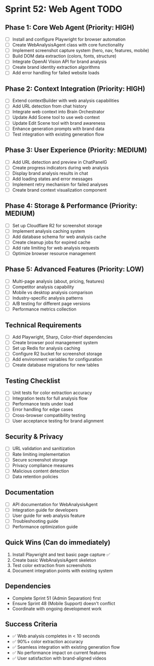 # Sprint 52: Web Agent TODO

## Phase 1: Core Web Agent (Priority: HIGH)
- [ ] Install and configure Playwright for browser automation
- [ ] Create WebAnalysisAgent class with core functionality
- [ ] Implement screenshot capture system (hero, nav, features, mobile)
- [ ] Build DOM data extraction (colors, fonts, structure)
- [ ] Integrate OpenAI Vision API for brand analysis
- [ ] Create brand identity extraction algorithms
- [ ] Add error handling for failed website loads

## Phase 2: Context Integration (Priority: HIGH)
- [ ] Extend contextBuilder with web analysis capabilities
- [ ] Add URL detection from chat history
- [ ] Integrate web context into Brain Orchestrator
- [ ] Update Add Scene tool to use web context
- [ ] Update Edit Scene tool with brand awareness
- [ ] Enhance generation prompts with brand data
- [ ] Test integration with existing generation flow

## Phase 3: User Experience (Priority: MEDIUM)
- [ ] Add URL detection and preview in ChatPanelG
- [ ] Create progress indicators during web analysis
- [ ] Display brand analysis results in chat
- [ ] Add loading states and error messages
- [ ] Implement retry mechanism for failed analyses
- [ ] Create brand context visualization component

## Phase 4: Storage & Performance (Priority: MEDIUM)
- [ ] Set up Cloudflare R2 for screenshot storage
- [ ] Implement analysis caching system
- [ ] Add database schema for web analysis cache
- [ ] Create cleanup jobs for expired cache
- [ ] Add rate limiting for web analysis requests
- [ ] Optimize browser resource management

## Phase 5: Advanced Features (Priority: LOW)
- [ ] Multi-page analysis (about, pricing, features)
- [ ] Competitor analysis capability
- [ ] Mobile vs desktop analysis comparison
- [ ] Industry-specific analysis patterns
- [ ] A/B testing for different page versions
- [ ] Performance metrics collection

## Technical Requirements
- [ ] Add Playwright, Sharp, Color-thief dependencies
- [ ] Create browser pool management system
- [ ] Set up Redis for analysis caching
- [ ] Configure R2 bucket for screenshot storage
- [ ] Add environment variables for configuration
- [ ] Create database migrations for new tables

## Testing Checklist
- [ ] Unit tests for color extraction accuracy
- [ ] Integration tests for full analysis flow
- [ ] Performance tests under load
- [ ] Error handling for edge cases
- [ ] Cross-browser compatibility testing
- [ ] User acceptance testing for brand alignment

## Security & Privacy
- [ ] URL validation and sanitization
- [ ] Rate limiting implementation
- [ ] Secure screenshot storage
- [ ] Privacy compliance measures
- [ ] Malicious content detection
- [ ] Data retention policies

## Documentation
- [ ] API documentation for WebAnalysisAgent
- [ ] Integration guide for developers
- [ ] User guide for web analysis feature
- [ ] Troubleshooting guide
- [ ] Performance optimization guide

## Quick Wins (Can do immediately)
1. Install Playwright and test basic page capture ✅
2. Create basic WebAnalysisAgent skeleton
3. Test color extraction from screenshots
4. Document integration points with existing system

## Dependencies
- Complete Sprint 51 (Admin Separation) first
- Ensure Sprint 48 (Mobile Support) doesn't conflict
- Coordinate with ongoing development work

## Success Criteria
- ✅ Web analysis completes in < 10 seconds
- ✅ 90%+ color extraction accuracy
- ✅ Seamless integration with existing generation flow
- ✅ No performance impact on current features
- ✅ User satisfaction with brand-aligned videos
